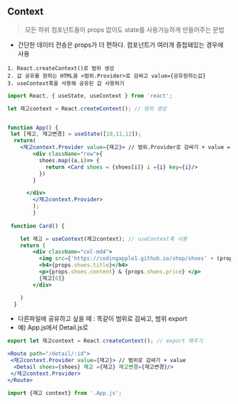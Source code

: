## Context
> 모든 하위 컴포넌트들이 props 없이도 state를 사용가능하게 만들어주는 문법
- 간단한 데이터 전송은 props가 더 편하다. 컴포넌트가 여러개 중첩돼있는 경우에 사용
```
1. React.createContext()로 범위 생성
2. 값 공유를 원하는 HTML을 <범위.Provider>로 감싸고 value={공유원하는값}
3. useContext훅을 사용해 공유된 값 사용하기
```
```jsx
import React, { useState, useContext } from 'react';

let 재고context = React.createContext(); // 범위 생성


function App() {
 let [재고, 재고변경] = useState([10,11,12]);
  return(
    <재고context.Provider value={재고}> // 범위.Provider로 감싸기 + value = 공유 원하는 값
        <div className="row">{
          shoes.map((a,i)=> {
            return <Card shoes = {shoes[i]} i ={i} key={i}/>
          })
        }

      </div>
        </재고context.Provider>
        );
        }
        
 function Card() {

    let 재고 = useContext(재고context); // useContext훅 사용
    return (
        <div className="col-md4">
          <img src={'https://codingapple1.github.io/shop/shoes' + (props.i+1) + '.jpg'} />
          <h4>{props.shoes.title}</h4>
          <p>{props.shoes.content} & {props.shoes.price} </p>
          {재고[0]}
        </div>

    )
  }
```
- 다른파일에 공유하고 싶을 때 : 똑같이 범위로 감싸고, 범위 export
- 예) App.js에서 Detail.js로
```jsx
export let 재고context = React.createContext(); // export 해주기

<Route path="/detail/:id">
 <재고context.Provider value={재고}> // 범위로 감싸기 + value
  <Detail shoes={shoes} 재고 ={재고} 재고변경={재고변경}/>
 </재고context.Provider>
</Route>
```      
```jsx
import {재고 context} from '.App.js';
```
